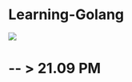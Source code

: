 # Learning-Golang


<img src ='https://miro.medium.com/max/3200/1*8bPiDNL1K1ZdK9O_T5IVKw.png'>

# -- > 21.09 PM
